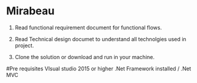 # Mirabeau
1. Read functional requirement document for functional flows.

2. Read Technical design documet to understand all technolgies used in project.

3. Clone the solution or download and run in your machine.

#Pre requisites
VIsual studio 2015 or higher
.Net Framework installed / .Net MVC
